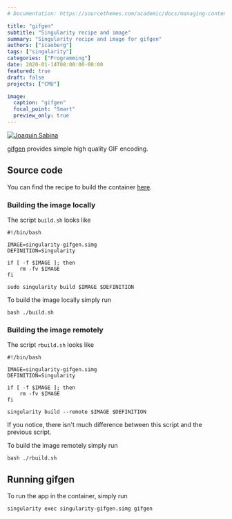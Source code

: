 ```yaml
---
# Documentation: https://sourcethemes.com/academic/docs/managing-content/

title: "gifgen"
subtitle: "Singularity recipe and image"
summary: "Singularity recipe and image for gifgen"
authors: ["icaoberg"]
tags: ["singularity"]
categories: ["Programming"]
date: 2020-01-14T08:00:00-00:00
featured: true
draft: false
projects: ["CMU"]

image:
  caption: "gifgen"
  focal_point: "Smart"
  preview_only: true
---
```


[![Joaquin Sabina](./sabina.gif)](https://www.youtube.com/watch?v=NY_EOhHRTdo)

[gifgen](https://github.com/lukechilds/gifgen) provides simple high quality GIF encoding.

## Source code
You can find the recipe to build the container [here](https://github.com/icaoberg/singularity-gifgen).

### Building the image locally

The script `build.sh` looks like

```
#!/bin/bash

IMAGE=singularity-gifgen.simg
DEFINITION=Singularity

if [ -f $IMAGE ]; then
	rm -fv $IMAGE
fi

sudo singularity build $IMAGE $DEFINITION
```

To build the image locally simply run

```
bash ./build.sh
```

### Building the image remotely

The script `rbuild.sh` looks like

```
#!/bin/bash

IMAGE=singularity-gifgen.simg
DEFINITION=Singularity

if [ -f $IMAGE ]; then
	rm -fv $IMAGE
fi

singularity build --remote $IMAGE $DEFINITION
```

If you notice, there isn't much difference between this script and the previous script.

To build the image remotely simply run

```
bash ./rbuild.sh
```

## Running gifgen

To run the app in the container, simply run

```
singularity exec singularity-gifgen.simg gifgen
```

